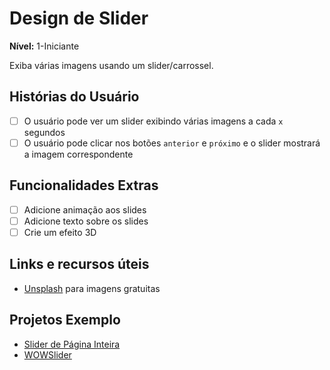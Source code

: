 # Design de Slider

**Nível:** 1-Iniciante

Exiba várias imagens usando um slider/carrossel.

## Histórias do Usuário

-   [ ] O usuário pode ver um slider exibindo várias imagens a cada `x` segundos
-   [ ] O usuário pode clicar nos botões `anterior` e `próximo` e o slider mostrará a imagem correspondente

## Funcionalidades Extras

-   [ ] Adicione animação aos slides
-   [ ] Adicione texto sobre os slides
-   [ ] Crie um efeito 3D

## Links e recursos úteis

-   [Unsplash](https://unsplash.com/) para imagens gratuitas

## Projetos Exemplo

-   [Slider de Página Inteira](https://codepen.io/FlorinPop17/full/LvOroe)
-   [WOWSlider](http://wowslider.com/3d-slider-jquery-fresh-cube-demo.html)
